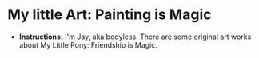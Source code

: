 # My little Art: Painting is Magic

+ **Instructions:** I'm Jay, aka bodyless. There are some original art works about My Little Pony: Friendship is Magic.
